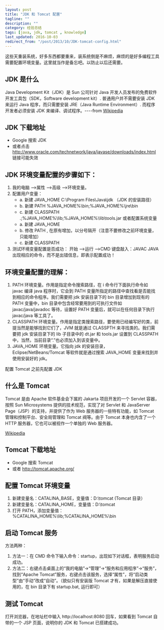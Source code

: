 ```yaml
---
layout: post
title: "JDK 和 Tomcat 配置"
tagline: ""
description: ""
category: 经验总结
tags: [java, jdk, tomcat , knowledge]
last_updated: 2016-10-03
redirect_from: "/post/2013/10/JDK-tomcat-config.html"
---
```



这些天重装系统，好多东西都要重来，装系统倒是不麻烦，麻烦的是好多编程工具需要配置环境变量。这里就当作是备忘吧。以防止以后还需要。

## JDK 是什么
Java Development Kit（JDK）是 Sun 公司针对 Java 开发人员发布的免费软件开发工具包（SDK，Software development kit）. 普通用户并不需要安装 JDK 来运行 Java 程序，而只需要安装 JRE（Java Runtime Environment）. 而程序开发者必须安装 JDK 来编译、调试程序。----from [Wikipedia](http://zh.wikipedia.org/wiki/JDK)

## JDK 下载地址
- Google 搜索 JDK
- 或者点击 http://www.oracle.com/technetwork/java/javase/downloads/index.html 链接可能失效

## JDK 环境变量配置的步骤如下：

1. 我的电脑 -->属性 -->高级 -->环境变量。
2. 配置用户变量：
    - a. 新建 JAVA_HOME
        C:\Program Files\Java\jdk （JDK 的安装路径）
    - b. 新建 PATH
        %JAVA_HOME%\bin;%JAVA_HOME%\jre\bin
    - c. 新建 CLASSPATH
        .;%JAVA_HOME%\lib;%JAVA_HOME%\lib\tools.jar
    或者配置系统变量
    - a. 新建 JAVA_HOME
    - b. 修改 PATH , 在原有增加，以分号隔开（注意不要修改之前环境变量，只能增加）
    - c. 新建 CLASSPATH
3. 测试环境变量配置是否成功：
    开始 -->运行 -->CMD
    键盘敲入：JAVAC   JAVA
    出现相应的命令，而不是出错信息，即表示配置成功！

## 环境变量配置的理解：
1. PATH 环境变量。作用是指定命令搜索路径，在 i 命令行下面执行命令如 javac 编译 java 程序时，它会到 PATH 变量所指定的路径中查找看是否能找到相应的命令程序。我们需要把 jdk 安装目录下的 bin 目录增加到现有的 PATH 变量中，bin 目录中包含经常要用到的可执行文件如 javac/java/javadoc 等待，设置好 PATH 变量后，就可以在任何目录下执行 javac/java 等工具了。
2. CLASSPATH 环境变量。作用是指定类搜索路径，要使用已经编写好的类，前提当然是能够找到它们了，JVM 就是通过 CLASSPTH 来寻找类的。我们需要把 jdk 安装目录下的 lib 子目录中的 dt.jar 和 tools.jar 设置到 CLASSPATH 中，当然，当前目录“.”也必须加入到该变量中。
3. JAVA_HOME 环境变量。它指向 jdk 的安装目录，Eclipse/NetBeans/Tomcat 等软件就是通过搜索 JAVA_HOME 变量来找到并使用安装好的 jdk。


配置 Tomcat 之前先配置 JDK

## 什么是 Tomcat
Tomcat 是由 Apache 软件基金会下属的 Jakarta 项目开发的一个 Servlet 容器，按照 Sun Microsystems 提供的技术规范，实现了对 Servlet 和 JavaServer Page（JSP）的支持，并提供了作为 Web 服务器的一些特有功能，如 Tomcat 管理和控制平台、安全局管理和 Tomcat 阀等。由于 Tomcat 本身也内含了一个 HTTP 服务器，它也可以被视作一个单独的 Web 服务器。

[Wikipedia][1]

## Tomcat 下载地址
- Google 搜索 Tomcat
- 或者 http://tomcat.apache.org/

## 配置 Tomcat 环境变量
1. 新建变量名：CATALINA_BASE，变量值：D:\tomcat (Tomcat 目录）
2. 新建变量名：CATALINA_HOME，变量值：D:\tomcat
3. 打开 PATH，添加变量值：%CATALINA_HOME%\lib;%CATALINA_HOME%\bin

## 启动 Tomcat 服务
方法两种：
1. 方法一：在 CMD 命令下输入命令：startup，出现如下对话框，表明服务启动成功。
2. 方法二：右键点击桌面上的“我的电脑”->“管理”->“服务和应用程序”->“服务”，找到“Apache     Tomcat”服务，右键点击该服务，选择“属性”，将“启动类型”由“手动”改成“自动”。（貌似只有安装版 Tomcat 才有，如果是解压直接使用的，在 bin 目录下有 startup.bat, 运行即可）

## 测试 Tomcat
打开浏览器，在地址栏中输入 http://localhost:8080 回车，如果看到 Tomcat 自带的一个 JSP 页面，说明你的 JDK 和 Tomcat 已搭建成功。


[1]: http://zh.wikipedia.org/wiki/Apache_Tomcat
